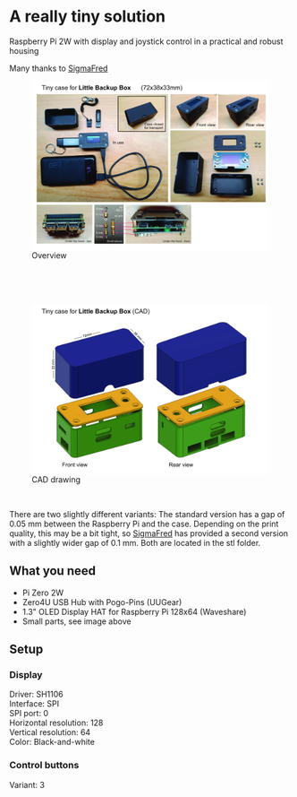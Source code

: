 # A really tiny solution
Raspberry Pi 2W with display and joystick control in a practical and robust housing

Many thanks to <a href="https://github.com/SigmaFred">SigmaFred</a>

<figure>
	<img src="https://github.com/outdoorbits/case-for-little-backup-box/blob/1f75cd5895f9634c97b172c855a404219733ffe9/Raspberry_Pi_zero_2W/Tiny_case/images/lbb_tiny_pictures.jpg" align="center">
	<figcaption>Overview</figcaption>
</figure><br />
<br />
<br />
<figure>
	<img src="https://github.com/outdoorbits/case-for-little-backup-box/blob/1f75cd5895f9634c97b172c855a404219733ffe9/Raspberry_Pi_zero_2W/Tiny_case/images/lbb_tiny_cad.jpg" align="center">
	<figcaption>CAD drawing</figcaption>
</figure><br />

There are two slightly different variants: The standard version has a gap of 0.05 mm between the Raspberry Pi and the case. Depending on the print quality, this may be a bit tight, so <a href="https://github.com/SigmaFred">SigmaFred</a> has provided a second version with a slightly wider gap of 0.1 mm. Both are located in the stl folder.

## What you need
<ul>
	<li>Pi Zero 2W</li>
	<li>Zero4U USB Hub with Pogo-Pins (UUGear)</li>
	<li>1.3" OLED Display HAT for Raspberry Pi 128x64 (Waveshare)</li>
	<li>Small parts, see image above</li>
</ul>

## Setup
### Display
Driver: SH1106\
Interface: SPI\
SPI port: 0\
Horizontal resolution: 128\
Vertical resolution: 64\
Color: Black-and-white

### Control buttons
Variant: 3

